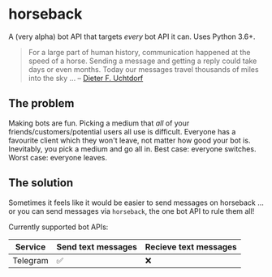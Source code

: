 # horseback
A (very alpha) bot API that targets *every* bot API it can. Uses Python 3.6+.

> For a large part of human history, communication happened at the speed of a horse. Sending a message and getting a reply could take days or even months. Today our messages travel thousands of miles into the sky ...
– [Dieter F. Uchtdorf](https://www.lds.org/general-conference/2016/10/o-how-great-the-plan-of-our-god)

## The problem
Making bots are fun. Picking a medium that *all* of your friends/customers/potential users all use is difficult. Everyone has a favourite client which they won't leave, not matter how good your bot is. Inevitably, you pick a medium and go all in. Best case: everyone switches. Worst case: everyone leaves.

## The solution
Sometimes it feels like it would be easier to send messages on horseback ... or you can send messages via `horseback`, the one bot API to rule them all! 

Currently supported bot APIs:

| Service  | Send text messages | Recieve text messages |
|----------|--------------------|-----------------------|
| Telegram | ✅                 |                     ❌ |
